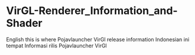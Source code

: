# VirGL-Renderer_Information_and-Shader
English this is where Pojavlauncher VirGl release information Indonesian ini tempat Informasi rilis Pojavlauncher VirGl
